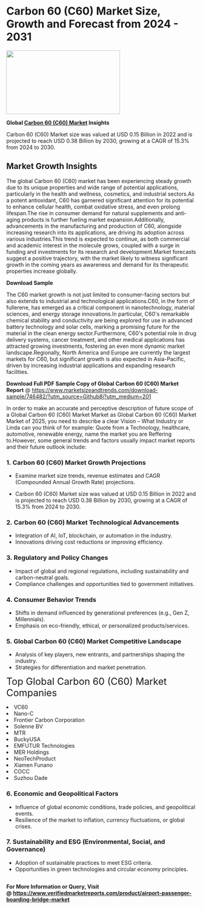 <H1>Carbon 60 (C60) Market Size, Growth and Forecast from 2024 - 2031</H1><img class="aligncenter size-medium wp-image-584254" src="https://thirdeyenews.in/wp-content/uploads/2024/09/Global-Market-Research-300x168.jpeg" alt="" width="300" height="168" /><p><strong>Global&nbsp;<a href="https://www.marketsizeandtrends.com/download-sample/746482/?utm_source=Github8j?utm_medium=201">Carbon 60 (C60) Market</a> Insights</strong></p><p>Carbon 60 (C60) Market size was valued at USD 0.15 Billion in 2022 and is projected to reach USD 0.38 Billion by 2030, growing at a CAGR of 15.3% from 2024 to 2030.</p><p><h2>Market Growth Insights</h2> <p>The global Carbon 60 (C60) market has been experiencing steady growth due to its unique properties and wide range of potential applications, particularly in the health and wellness, cosmetics, and industrial sectors.As a potent antioxidant, C60 has garnered significant attention for its potential to enhance cellular health, combat oxidative stress, and even prolong lifespan.The rise in consumer demand for natural supplements and anti-aging products is further fueling market expansion.Additionally, advancements in the manufacturing and production of C60, alongside increasing research into its applications, are driving its adoption across various industries.This trend is expected to continue, as both commercial and academic interest in the molecule grows, coupled with a surge in funding and investments for its research and development.Market forecasts suggest a positive trajectory, with the market likely to witness significant growth in the coming years as awareness and demand for its therapeutic properties increase globally.</p> <p><strong>Download Sample</strong></p> <p>The C60 market growth is not just limited to consumer-facing sectors but also extends to industrial and technological applications.C60, in the form of fullerene, has emerged as a critical component in nanotechnology, material sciences, and energy storage innovations.In particular, C60's remarkable chemical stability and conductivity are being explored for use in advanced battery technology and solar cells, marking a promising future for the material in the clean energy sector.Furthermore, C60's potential role in drug delivery systems, cancer treatment, and other medical applications has attracted growing investments, fostering an even more dynamic market landscape.Regionally, North America and Europe are currently the largest markets for C60, but significant growth is also expected in Asia-Pacific, driven by increasing industrial applications and expanding research facilities.<p><span class=""><strong>Download Full PDF Sample Copy of Global Carbon 60 (C60) Market Report</strong> @ <a href="https://www.marketsizeandtrends.com/download-sample/746482/?utm_source=Github8j?utm_medium=201" target="_blank">https://www.marketsizeandtrends.com/download-sample/746482/?utm_source=Github8j?utm_medium=201</a></span></p><p>In order to make an accurate and perceptive description of future scope of a Global&nbsp;Carbon 60 (C60) Market Market as Global&nbsp;Carbon 60 (C60) Market Market of 2025, you need to describe a clear Vision &ndash; What Industry or Linda can you think of for example: Quote from a Technology, healthcare, automotive, renewable energy, name the market you are Reffering to.However, some general trends and factors usually impact market reports and their future outlook include:</p><h3>1.&nbsp;<strong>Carbon 60 (C60) Market Growth Projections</strong></h3><ul><li>Examine market size trends, revenue estimates and CAGR (Compounded Annual Growth Rate) projections.</li><li><p>Carbon 60 (C60) Market size was valued at USD 0.15 Billion in 2022 and is projected to reach USD 0.38 Billion by 2030, growing at a CAGR of 15.3% from 2024 to 2030.</p></li></ul><h3>2.&nbsp;<strong>Carbon 60 (C60) Market Technological Advancements</strong></h3><ul><li>Integration of AI, IoT, blockchain, or automation in the industry.</li><li>Innovations driving cost reductions or improving efficiency.</li></ul><h3>3.&nbsp;<strong>Regulatory and Policy Changes</strong></h3><ul><li>Impact of global and regional regulations, including sustainability and carbon-neutral goals.</li><li>Compliance challenges and opportunities tied to government initiatives.</li></ul><h3>4.&nbsp;<strong>Consumer Behavior Trends</strong></h3><ul><li>Shifts in demand influenced by generational preferences (e.g., Gen Z, Millennials).</li><li>Emphasis on eco-friendly, ethical, or personalized products/services.</li></ul><h3>5.&nbsp;<strong>Global Carbon 60 (C60) Market Competitive Landscape</strong></h3><ul><li>Analysis of key players, new entrants, and partnerships shaping the industry.</li><li>Strategies for differentiation and market penetration.</li></ul><p data-pm-slice="1 1 []"><span style="color: inherit; font-family: inherit; font-size: 25px;">Top Global Carbon 60 (C60) Market Companies</span></p><div class="" data-test-id=""><p><li>VC60</li><li> Nano-C</li><li> Frontier Carbon Corporation</li><li> Solenne BV</li><li> MTR</li><li> BuckyUSA</li><li> EMFUTUR Technologies</li><li> MER Holdings</li><li> NeoTechProduct</li><li> Xiamen Funano</li><li> COCC</li><li> Suzhou Dade</li></p></div><h3>6.&nbsp;<strong>Economic and Geopolitical Factors</strong></h3><ul><li>Influence of global economic conditions, trade policies, and geopolitical events.</li><li>Resilience of the market to inflation, currency fluctuations, or global crises.</li></ul><h3>7.&nbsp;<strong>Sustainability and ESG (Environmental, Social, and Governance)</strong></h3><ul><li>Adoption of sustainable practices to meet ESG criteria.</li><li>Opportunities in green technologies and circular economy principles.</li></ul><h2><strong style="font-size: 14px;">For More Information or Query, Visit @&nbsp;</strong><a style="background-color: #ffffff; font-size: 14px;" href="https://www.marketsizeandtrends.com/report/carbon-60-c60-market/" target="_blank">https://www.verifiedmarketreports.com/product/airport-passenger-boarding-bridge-market</a></h2>